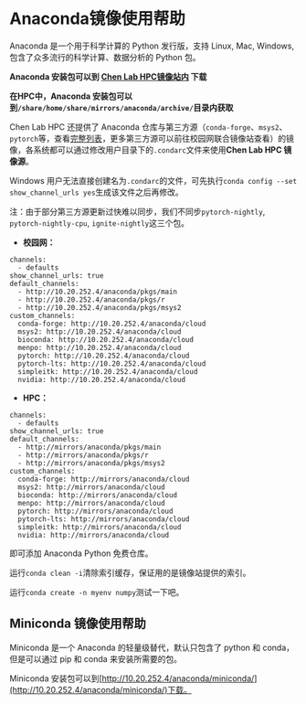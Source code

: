 # Anaconda镜像使用帮助
Anaconda 是一个用于科学计算的 Python 发行版，支持 Linux, Mac, Windows, 包含了众多流行的科学计算、数据分析的 Python 包。

**Anaconda 安装包可以到 [**Chen Lab HPC镜像站内**](http://10.20.252.4/anaconda/archive/) 下载**

**在HPC中，Anaconda 安装包可以到`/share/home/share/mirrors/anaconda/archive/`目录内获取**

Chen Lab HPC 还提供了 Anaconda 仓库与第三方源（`conda-forge`、`msys2`、`pytorch`等，查看[完整列表](http://10.20.252.4/anaconda/cloud/)，更多第三方源可以前往校园网联合镜像站查看）的镜像，各系统都可以通过修改用户目录下的`.condarc`文件来使用**Chen Lab HPC 镜像源**。

Windows 用户无法直接创建名为`.condarc`的文件，可先执行`conda config --set show_channel_urls yes`生成该文件之后再修改。

注：由于部分第三方源更新过快难以同步，我们不同步`pytorch-nightly`, `pytorch-nightly-cpu`, `ignite-nightly`这三个包。

+ **校园网：**
```
channels:
  - defaults
show_channel_urls: true
default_channels:
  - http://10.20.252.4/anaconda/pkgs/main
  - http://10.20.252.4/anaconda/pkgs/r
  - http://10.20.252.4/anaconda/pkgs/msys2
custom_channels:
  conda-forge: http://10.20.252.4/anaconda/cloud
  msys2: http://10.20.252.4/anaconda/cloud
  bioconda: http://10.20.252.4/anaconda/cloud
  menpo: http://10.20.252.4/anaconda/cloud
  pytorch: http://10.20.252.4/anaconda/cloud
  pytorch-lts: http://10.20.252.4/anaconda/cloud
  simpleitk: http://10.20.252.4/anaconda/cloud
  nvidia: http://10.20.252.4/anaconda/cloud
```
+ **HPC：**
```
channels:
  - defaults
show_channel_urls: true
default_channels:
  - http://mirrors/anaconda/pkgs/main
  - http://mirrors/anaconda/pkgs/r
  - http://mirrors/anaconda/pkgs/msys2
custom_channels:
  conda-forge: http://mirrors/anaconda/cloud
  msys2: http://mirrors/anaconda/cloud
  bioconda: http://mirrors/anaconda/cloud
  menpo: http://mirrors/anaconda/cloud
  pytorch: http://mirrors/anaconda/cloud
  pytorch-lts: http://mirrors/anaconda/cloud
  simpleitk: http://mirrors/anaconda/cloud
  nvidia: http://mirrors/anaconda/cloud
```
即可添加 Anaconda Python 免费仓库。

运行`conda clean -i`清除索引缓存，保证用的是镜像站提供的索引。

运行`conda create -n myenv numpy`测试一下吧。


## Miniconda 镜像使用帮助
Miniconda 是一个 Anaconda 的轻量级替代，默认只包含了 python 和 conda，但是可以通过 pip 和 conda 来安装所需要的包。

Miniconda 安装包可以到[http://10.20.252.4/anaconda/miniconda/](http://10.20.252.4/anaconda/miniconda/)下载。
